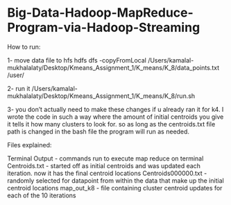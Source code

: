 # Big-Data-Hadoop-MapReduce-Program-via-Hadoop-Streaming

How to run:

1- move data file to hfs
hdfs dfs -copyFromLocal /Users/kamalal-mukhalalaty/Desktop/Kmeans_Assignment_1/K_means/K_8/data_points.txt  /user/

2- run it 
/Users/kamalal-mukhalalaty/Desktop/Kmeans_Assignment_1/K_means/K_8/run.sh

3- you don’t actually need to make these changes if u already ran it for k4. I wrote the code in such a way where the amount of initial centroids you give it tells it how many clusters to look for. so as long as the centroids.txt file path is changed in the bash file the program will run as needed. 

Files explained:

Terminal Output
	- commands run to execute map reduce on terminal
Centroids.txt
	- started off as initial centroids and was updated each iteration. now it has the final centroid locations
Centroids000000.txt
	- randomly selected for datapoint from within the data that make up the initial centroid locations
map_out_k8
	- file containing cluster centroid updates for each of the 10 iterations
